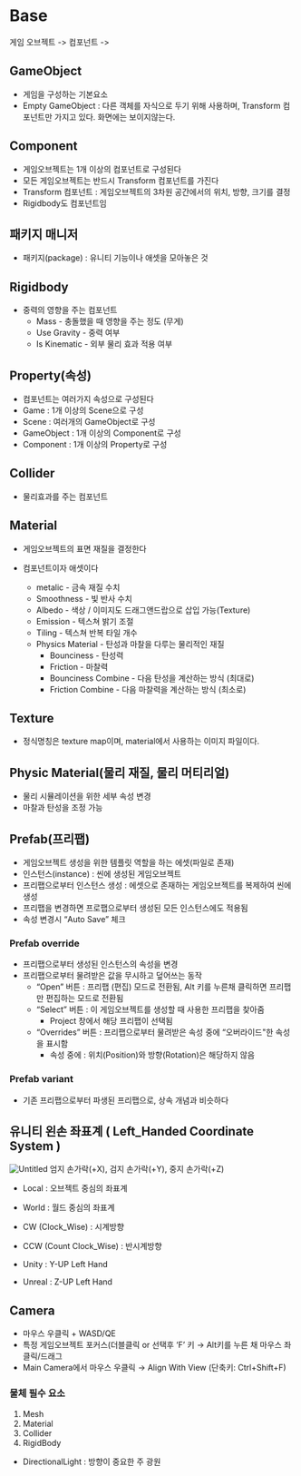 # Base

게임 오브젝트 -> 컴포넌트 -> 

## GameObject  
- 게임을 구성하는 기본요소   
- Empty GameObject : 다른 객체를 자식으로 두기 위해 사용하며, Transform 컴포넌트만 가지고 있다. 화면에는 보이지않는다.  

## Component  
- 게임오브젝트는 1개 이상의 컴포넌트로 구성된다  
- 모든 게임오브젝트는 반드시 Transform 컴포넌트를 가진다
- Transform 컴포넌트 : 게임오브젝트의 3차원 공간에서의 위치, 방향, 크기를 결정
- Rigidbody도 컴포넌트임

## 패키지 매니저  
- 패키지(package) : 유니티 기능이나 애셋을 모아놓은 것  

## Rigidbody 
- 중력의 영향을 주는 컴포넌트
  * Mass - 충돌했을 때 영향을 주는 정도 (무게)
  * Use Gravity - 중력 여부
  * Is Kinematic - 외부 물리 효과 적용 여부
  
## Property(속성)  
- 컴포넌트는 여러가지 속성으로 구성된다
- Game : 1개 이상의  Scene으로 구성
- Scene : 여러개의 GameObject로 구성
- GameObject : 1개 이상의 Component로 구성
- Component : 1개 이상의 Property로 구성
  
## Collider  
- 물리효과를 주는 컴포넌트

## Material  
- 게임오브젝트의 표면 재질을 결정한다
- 컴포넌트이자 애셋이다

  * metalic  - 금속 재질 수치
  * Smoothness - 빛 반사 수치
  * Albedo - 색상 / 이미지도 드래그앤드랍으로 삽입 가능(Texture)
  * Emission - 텍스쳐 밝기 조절
  * Tiling - 텍스쳐 반복 타일 개수
  * Physics Material - 탄성과 마찰을 다루는 물리적인 재질 
    * Bounciness - 탄성력
    * Friction - 마찰력
    * Bounciness Combine - 다음 탄성을 계산하는 방식 (최대로)
    * Friction Combine - 다음 마찰력을 계산하는 방식 (최소로)
    
## Texture
- 정식명칭은 texture map이며, material에서 사용하는 이미지 파일이다.  

## Physic Material(물리 재질, 물리 머티리얼)  
- 물리 시뮬레이션을 위한 세부 속성 변경  
- 마찰과 탄성을 조정 가능

## Prefab(프리팹)  
- 게임오브젝트 생성을 위한 템플릿 역할을 하는 에셋(파일로 존재)
- 인스턴스(instance) : 씬에 생성된 게임오브젝트
- 프리팹으로부터 인스턴스 생성 : 에셋으로 존재하는 게임오브젝트를 복제하여 씬에 생성
- 프리팹을 변경하면 프로팹으로부터 생성된 모든 인스턴스에도 적용됨
- 속성 변경시 “Auto Save” 체크  

### Prefab override
- 프리팹으로부터 생성된 인스턴스의 속성을 변경
- 프리팹으로부터 물려받은 값을 무시하고 덮어쓰는 동작
  - “Open” 버튼 : 프리팹 (편집) 모드로 전환됨, Alt 키를 누른채 클릭하면 프리팹만 편집하는 모드로 전환됨
  - “Select” 버튼 : 이 게임오브젝트를 생성할 때 사용한 프리팹을 찾아줌
    - Project 창에서 해당 프리팹이 선택됨 
  - “Overrides” 버튼 : 프리팹으로부터 물려받은 속성 중에 “오버라이드"한 속성을 표시함
    - 속성 중에 : 위치(Position)와 방향(Rotation)은 해당하지 않음
    
### Prefab variant
- 기존 프리팹으로부터 파생된 프리팹으로, 상속 개념과 비슷하다

    
## 유니티 왼손 좌표계 ( Left_Handed Coordinate System )  
![Untitled](https://user-images.githubusercontent.com/80669633/223623193-150effb1-6aca-4dfa-8fc8-cd28e9d4cc80.png)
엄지 손가락(+X), 검지 손가락(+Y), 중지 손가락(+Z)

- Local : 오브젝트 중심의 좌표계  
- World : 월드 중심의 좌표계  
  
- CW (Clock_Wise) : 시계방향  
- CCW (Count Clock_Wise) : 반시계방향  
      
- Unity : Y-UP Left Hand  
- Unreal : Z-UP Left Hand  
    
## Camera
- 마우스 우클릭 + WASD/QE
- 특정 게임오브젝트 포커스(더블클릭 or 선택후 ‘F’ 키 → Alt키를 누른 채 마우스 좌클릭/드래그
- Main Camera에서 마우스 우클릭 → Align With View (단축키: Ctrl+Shift+F)
    
    
### 물체 필수 요소
1. Mesh
2. Material
3. Collider
4. RigidBody  

- DirectionalLight : 방향이 중요한 주 광원

